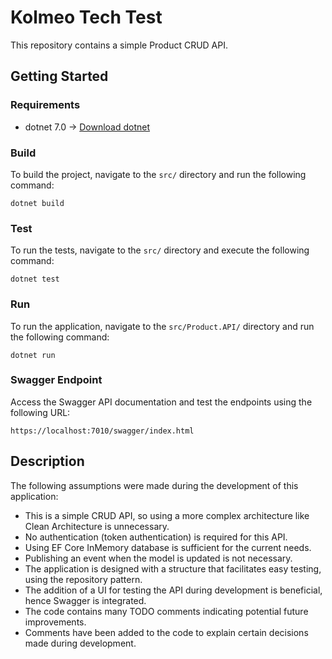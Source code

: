# Kolmeo Tech Test

This repository contains a simple Product CRUD API.

## Getting Started

### Requirements
- dotnet 7.0 -> [Download dotnet](https://dotnet.microsoft.com/en-us/download)

### Build

To build the project, navigate to the `src/` directory and run the following command:

```shell
dotnet build
```

### Test

To run the tests, navigate to the `src/` directory and execute the following command:

```shell
dotnet test
```

### Run

To run the application, navigate to the `src/Product.API/` directory and run the following command:

```shell
dotnet run
```

### Swagger Endpoint

Access the Swagger API documentation and test the endpoints using the following URL:

```shell
https://localhost:7010/swagger/index.html
```

## Description

The following assumptions were made during the development of this application:

- This is a simple CRUD API, so using a more complex architecture like Clean Architecture is unnecessary.
- No authentication (token authentication) is required for this API.
- Using EF Core InMemory database is sufficient for the current needs.
- Publishing an event when the model is updated is not necessary.
- The application is designed with a structure that facilitates easy testing, using the repository pattern.
- The addition of a UI for testing the API during development is beneficial, hence Swagger is integrated.
- The code contains many TODO comments indicating potential future improvements.
- Comments have been added to the code to explain certain decisions made during development.